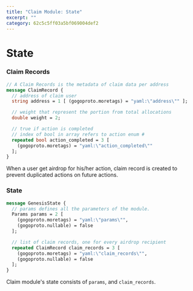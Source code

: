 ```yaml
---
title: "Claim Module: State"
excerpt: ""
category: 62c5c5ff03a5bf069004def2
---
```


<!--
order: 2
-->

# State

### Claim Records

```protobuf
// A Claim Records is the metadata of claim data per address
message ClaimRecord {
  // address of claim user
  string address = 1 [ (gogoproto.moretags) = "yaml:\"address\"" ];

  // weight that represent the portion from total allocations
  double weight = 2;

  // true if action is completed
  // index of bool in array refers to action enum #
  repeated bool action_completed = 3 [
    (gogoproto.moretags) = "yaml:\"action_completed\""
  ];
}
```
When a user get airdrop for his/her action, claim record is created to prevent duplicated actions on future actions.

### State

```protobuf
message GenesisState {
  // params defines all the parameters of the module.
  Params params = 2 [
    (gogoproto.moretags) = "yaml:\"params\"",
    (gogoproto.nullable) = false
  ];

  // list of claim records, one for every airdrop recipient
  repeated ClaimRecord claim_records = 3 [
    (gogoproto.moretags) = "yaml:\"claim_records\"",
    (gogoproto.nullable) = false
  ];
}
```

Claim module's state consists of `params`, and `claim_records`.
